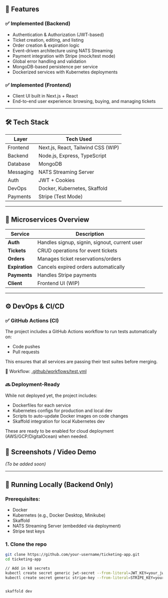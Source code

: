 
## 🚀 Features

### ✅ Implemented (Backend)
- Authentication & Authorization (JWT-based)
- Ticket creation, editing, and listing
- Order creation & expiration logic
- Event-driven architecture using NATS Streaming
- Payment integration with Stripe (mock/test mode)
- Global error handling and validation
- MongoDB-based persistence per service
- Dockerized services with Kubernetes deployments

### ✅ Implemented  (Frontend)
- Client UI built in Next.js + React
- End-to-end user experience: browsing, buying, and managing tickets

---

## 🛠️ Tech Stack

| Layer        | Tech Used                          |
|--------------|------------------------------------|
| Frontend     | Next.js, React, Tailwind CSS (WIP) |
| Backend      | Node.js, Express, TypeScript       |
| Database     | MongoDB                            |
| Messaging    | NATS Streaming Server              |
| Auth         | JWT + Cookies                      |
| DevOps       | Docker, Kubernetes, Skaffold       |
| Payments     | Stripe (Test Mode)                 |

---

## 📁 Microservices Overview

| Service         | Description                             |
|------------------|-----------------------------------------|
| **Auth**         | Handles signup, signin, signout, current user |
| **Tickets**      | CRUD operations for event tickets       |
| **Orders**       | Manages ticket reservations/orders      |
| **Expiration**   | Cancels expired orders automatically    |
| **Payments**     | Handles Stripe payments                 |
| **Client**       | Frontend UI (WIP)                       |

---

## ⚙️ DevOps & CI/CD

### ✅ GitHub Actions (CI)

The project includes a GitHub Actions workflow to run tests automatically on:

- Code pushes
- Pull requests

This ensures that all services are passing their test suites before merging.

📁 Workflow: [.github/workflows/test.yml](.github/workflows/test.yml)

### 🔜 Deployment-Ready

While not deployed yet, the project includes:

- Dockerfiles for each service
- Kubernetes configs for production and local dev
- Scripts to auto-update Docker images on code changes
- Skaffold integration for local Kubernetes dev

These are ready to be enabled for cloud deployment (AWS/GCP/DigitalOcean) when needed.


## 📸 Screenshots / Video Demo

*(To be added soon)*

---

## 🧪 Running Locally (Backend Only)

### Prerequisites:
- Docker
- Kubernetes (e.g., Docker Desktop, Minikube)
- Skaffold
- NATS Streaming Server (embedded via deployment)
- Stripe test keys

### 1. Clone the repo
```bash
git clone https://github.com/your-username/ticketing-app.git
cd ticketing-app

// Add in k8 secrets
kubectl create secret generic jwt-secret --from-literal=JWT_KEY=your_jwt_secret
kubectl create secret generic stripe-key --from-literal=STRIPE_KEY=your_stripe_test_key


skaffold dev
```